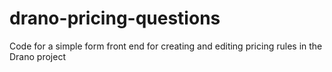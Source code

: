 drano-pricing-questions
=======================

Code for a simple form front end for creating and editing pricing rules in the Drano project